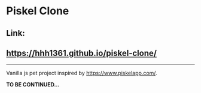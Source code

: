 # Piskel Clone  
## Link:  
## https://hhh1361.github.io/piskel-clone/
---

Vanilla js pet project inspired by https://www.piskelapp.com/.  

**TO BE CONTINUED...**
